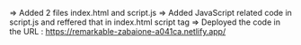 => Added 2 files index.html and script.js
=> Added JavaScript related code in script.js and reffered that in index.html script tag
=> Deployed the code in the URL : https://remarkable-zabaione-a041ca.netlify.app/
